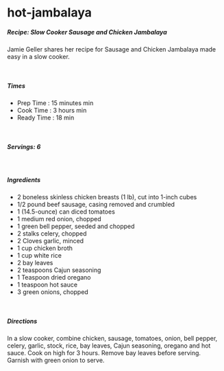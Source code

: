 # hot-jambalaya
<html>
<head>
</head>
<body>
<div = "recipe">
<h5>Recipe: Slow Cooker Sausage and Chicken Jambalaya</h5>
<p>Jamie Geller shares her recipe for Sausage and Chicken Jambalaya made easy in a slow cooker.</p><br />

<h5>Times</h5>
<ul>
<li>Prep Time : 15 minutes min</li>
<li>Cook Time : 3 hours min</li>
<li>Ready Time : 18 min</li>
</ul><br />

<h5>Servings: 6</h5><br />

<h5>Ingredients</h5><ul>
<li>2 boneless skinless chicken breasts (1 lb), cut into 1-inch cubes</li>
<li>1/2 pound beef sausage, casing removed and crumbled</li>
<li>1 (14.5-ounce) can diced tomatoes</li>
<li>1 medium red onion, chopped</li>
<li>1 green bell pepper, seeded and chopped</li>
<li>2 stalks celery, chopped</li>
<li>2 Cloves garlic, minced</li>
<li>1 cup chicken broth</li>
<li>1 cup white rice</li>
<li>2 bay leaves</li>
<li>2 teaspoons Cajun seasoning</li>
<li>1 Teaspoon dried oregano</li>
<li>1 teaspoon hot sauce</li>
<li>3 green onions, chopped</li> 
</ul>
<br />
<h5>Directions</h5>
In a slow cooker, combine chicken, sausage, tomatoes, onion, bell pepper, celery, garlic, stock, rice, bay leaves, Cajun seasoning, oregano and hot sauce. Cook on high for 3 hours. Remove bay leaves before serving. Garnish with green onion to serve.
</p>
</div>
<body>
</html>
